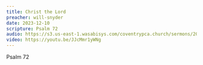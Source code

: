 ```yaml
---
title: Christ the Lord
preacher: will-snyder
date: 2023-12-10
scripture: Psalm 72
audio: https://s3.us-east-1.wasabisys.com/coventrypca.church/sermons/2023.12.10A%20Christ%20the%20Lord%20-%20Will%20Snyder.mp3
video: https://youtu.be/JJcMmr1yWNg
---
```

P﻿salm 72